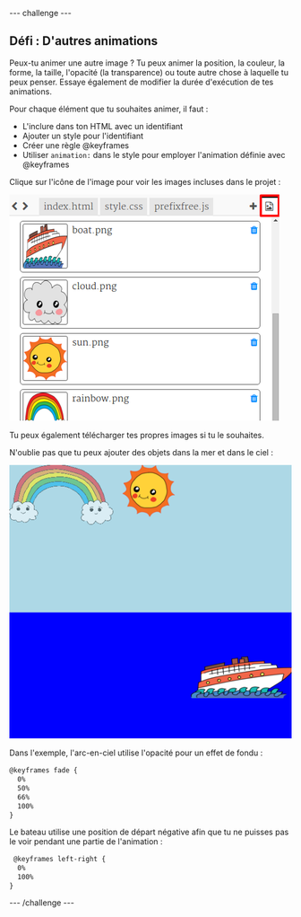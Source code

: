 \--- challenge \---

## Défi : D'autres animations

Peux-tu animer une autre image ? Tu peux animer la position, la couleur, la forme, la taille, l'opacité (la transparence) ou toute autre chose à laquelle tu peux penser. Essaye également de modifier la durée d'exécution de tes animations.

Pour chaque élément que tu souhaites animer, il faut :

+ L'inclure dans ton HTML avec un identifiant
+ Ajouter un style pour l'identifiant
+ Créer une règle @keyframes
+ Utiliser `animation:` dans le style pour employer l'animation définie avec @keyframes 

Clique sur l'icône de l'image pour voir les images incluses dans le projet :

![capture d'écran](images/sunrise-images.png)

Tu peux également télécharger tes propres images si tu le souhaites.

N'oublie pas que tu peux ajouter des objets dans la mer et dans le ciel :

![capture d'écran](images/sunrise-boat.png)

Dans l'exemple, l'arc-en-ciel utilise l'opacité pour un effet de fondu :

    @keyframes fade {
      0%  
      50% 
      66% 
      100%  
    }
    

Le bateau utilise une position de départ négative afin que tu ne puisses pas le voir pendant une partie de l'animation :

     @keyframes left-right {
      0%   
      100% 
    }
    

\--- /challenge \---